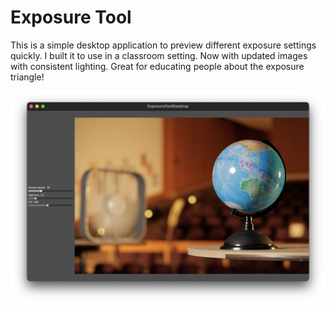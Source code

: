 Exposure Tool
=============

This is a simple desktop application to preview different exposure settings
quickly. I built it to use in a classroom setting. Now with updated images with
consistent lighting. Great for educating people about the exposure triangle!

![](~documentation/Screenshot_2.png)
